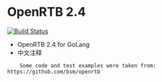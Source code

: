 # OpenRTB 2.4

[![Build Status](https://travis-ci.org/kimsuk/openrtb.svg?branch=master)](https://travis-ci.org/kimsuk/openrtb)
- OpenRTB 2.4 for GoLang
- 中文注释

`    Some code and test examples were taken from:
    https://github.com/bsm/openrtb`